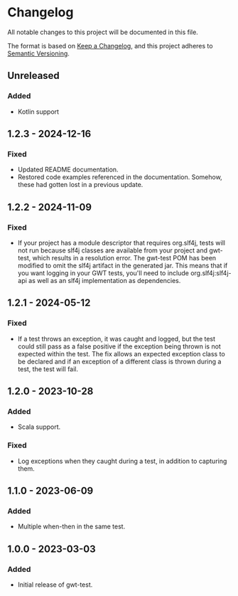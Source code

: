 # Changelog
All notable changes to this project will be documented in this file.

The format is based on [Keep a Changelog](https://keepachangelog.com/en/1.1.0/),
and this project adheres to [Semantic Versioning](https://semver.org/spec/v2.0.0.html).

## Unreleased

### Added
- Kotlin support

## 1.2.3 - 2024-12-16

### Fixed
- Updated README documentation.
- Restored code examples referenced in the documentation. Somehow, these had gotten lost in a previous update.

## 1.2.2 - 2024-11-09

### Fixed
- If your project has a module descriptor that requires org.slf4j, tests will not run because slf4j classes are available from your project and
gwt-test, which results in a resolution error. The gwt-test POM has been modified to omit the slf4j artifact in the generated jar. This means that if
you want logging in your GWT tests, you'll need to include org.slf4j:slf4j-api as well as an slf4j implementation as dependencies.

## 1.2.1 - 2024-05-12

### Fixed
- If a test throws an exception, it was caught and logged, but the test could still pass as a false positive if the exception being thrown is not expected within the 
test. The fix allows an expected exception class to be declared and if an exception of a different class is thrown during a test, the test will fail. 

## 1.2.0 - 2023-10-28

### Added
- Scala support.

### Fixed
- Log exceptions when they caught during a test, in addition to capturing them.

## 1.1.0 - 2023-06-09

### Added
- Multiple when-then in the same test.

## 1.0.0 - 2023-03-03

### Added
- Initial release of gwt-test.